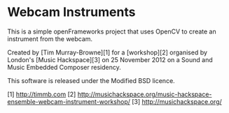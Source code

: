 Webcam Instruments
==================

This is a simple openFrameworks project that uses OpenCV to create an instrument from the webcam. 

Created by [Tim Murray-Browne][1] for a [workshop][2] organised by London's [Music Hackspace][3] on 25 November 2012 on a Sound and Music Embedded Composer residency.

This software is released under the Modified BSD licence.

[1] http://timmb.com
[2] http://musichackspace.org/music-hackspace-ensemble-webcam-instrument-workshop/
[3] http://musichackspace.org/



